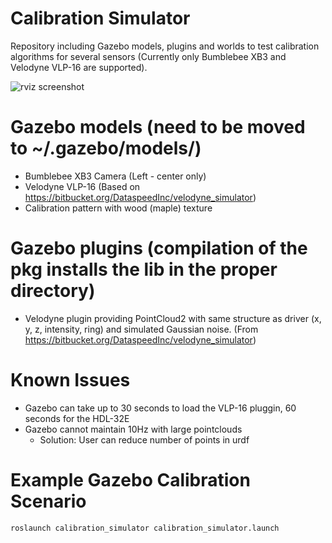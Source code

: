 # Calibration Simulator
Repository including Gazebo models, plugins and worlds to test calibration algorithms for several sensors (Currently only Bumblebee XB3 and Velodyne VLP-16 are supported).

![rviz screenshot](img/rviz.png)

# Gazebo models (need to be moved to ~/.gazebo/models/)
* Bumblebee XB3 Camera (Left - center only)
* Velodyne VLP-16 (Based on https://bitbucket.org/DataspeedInc/velodyne_simulator)
* Calibration pattern with wood (maple) texture

# Gazebo plugins (compilation of the pkg installs the lib in the proper directory)
* Velodyne plugin providing PointCloud2 with same structure as driver (x, y, z, intensity, ring) and simulated Gaussian noise. (From https://bitbucket.org/DataspeedInc/velodyne_simulator)

# Known Issues
* Gazebo can take up to 30 seconds to load the VLP-16 pluggin, 60 seconds for the HDL-32E
* Gazebo cannot maintain 10Hz with large pointclouds
    * Solution: User can reduce number of points in urdf

# Example Gazebo Calibration Scenario
```roslaunch calibration_simulator calibration_simulator.launch```
